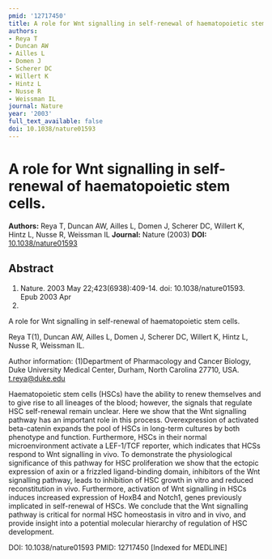 ```yaml
---
pmid: '12717450'
title: A role for Wnt signalling in self-renewal of haematopoietic stem cells.
authors:
- Reya T
- Duncan AW
- Ailles L
- Domen J
- Scherer DC
- Willert K
- Hintz L
- Nusse R
- Weissman IL
journal: Nature
year: '2003'
full_text_available: false
doi: 10.1038/nature01593
---
```


# A role for Wnt signalling in self-renewal of haematopoietic stem cells.
**Authors:** Reya T, Duncan AW, Ailles L, Domen J, Scherer DC, Willert K, Hintz L, Nusse R, Weissman IL
**Journal:** Nature (2003)
**DOI:** [10.1038/nature01593](https://doi.org/10.1038/nature01593)

## Abstract

1. Nature. 2003 May 22;423(6938):409-14. doi: 10.1038/nature01593. Epub 2003 Apr 
27.

A role for Wnt signalling in self-renewal of haematopoietic stem cells.

Reya T(1), Duncan AW, Ailles L, Domen J, Scherer DC, Willert K, Hintz L, Nusse 
R, Weissman IL.

Author information:
(1)Department of Pharmacology and Cancer Biology, Duke University Medical 
Center, Durham, North Carolina 27710, USA. t.reya@duke.edu

Haematopoietic stem cells (HSCs) have the ability to renew themselves and to 
give rise to all lineages of the blood; however, the signals that regulate HSC 
self-renewal remain unclear. Here we show that the Wnt signalling pathway has an 
important role in this process. Overexpression of activated beta-catenin expands 
the pool of HSCs in long-term cultures by both phenotype and function. 
Furthermore, HSCs in their normal microenvironment activate a LEF-1/TCF 
reporter, which indicates that HCSs respond to Wnt signalling in vivo. To 
demonstrate the physiological significance of this pathway for HSC proliferation 
we show that the ectopic expression of axin or a frizzled ligand-binding domain, 
inhibitors of the Wnt signalling pathway, leads to inhibition of HSC growth in 
vitro and reduced reconstitution in vivo. Furthermore, activation of Wnt 
signalling in HSCs induces increased expression of HoxB4 and Notch1, genes 
previously implicated in self-renewal of HSCs. We conclude that the Wnt 
signalling pathway is critical for normal HSC homeostasis in vitro and in vivo, 
and provide insight into a potential molecular hierarchy of regulation of HSC 
development.

DOI: 10.1038/nature01593
PMID: 12717450 [Indexed for MEDLINE]
